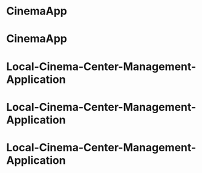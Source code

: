 # CinemaApp
# CinemaApp
# Local-Cinema-Center-Management-Application
# Local-Cinema-Center-Management-Application
# Local-Cinema-Center-Management-Application
